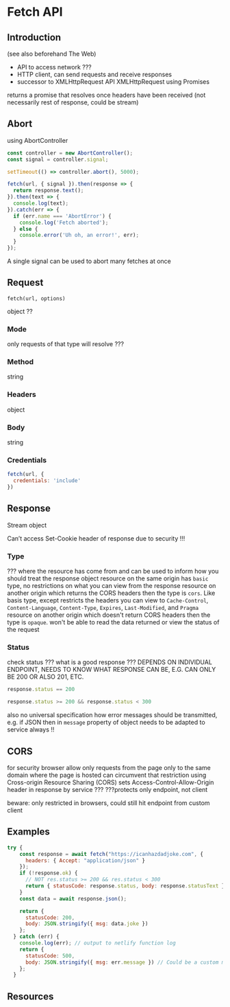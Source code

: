 # Fetch API



## Introduction

(see also beforehand The Web)

<!-- ToDo: Finish -->
<!-- todo: mention that new promise API compared to old XMLHttpRequest-->

- API to access network ???
- HTTP client, can send requests and receive responses
- successor to XMLHttpRequest API
XMLHttpRequest using Promises


returns a promise that resolves once headers have been received (not necessarily rest of response, could be stream)


## Abort

using AbortController

```javascript
const controller = new AbortController();
const signal = controller.signal;

setTimeout(() => controller.abort(), 5000);

fetch(url, { signal }).then(response => {
  return response.text();
}).then(text => {
  console.log(text);
}).catch(err => {
  if (err.name === 'AbortError') {
    console.log('Fetch aborted');
  } else {
    console.error('Uh oh, an error!', err);
  }
});
```

A single signal can be used to abort many fetches at once



## Request

`fetch(url, options)`

object ??

### Mode

only requests of that type will resolve ???

### Method

string

### Headers

object

### Body

string

### Credentials

```javascript
fetch(url, {
  credentials: 'include'
})
```



## Response

Stream object

Can’t access Set-Cookie header of response due to security !!!

### Type

???
where the resource has come from and can be used to inform how you should treat the response object
resource on the same origin has `basic` type, no restrictions on what you can view from the response
resource on another origin which returns the CORS headers then the type is `cors`. Like basis type, except restricts the headers you can view to `Cache-Control`, `Content-Language`, `Content-Type`, `Expires`, `Last-Modified`, and `Pragma`
resource on another origin which doesn't return CORS headers then the type is `opaque`. won't be able to read the data returned or view the status of the request

### Status

check status
??? what is a good response ???
DEPENDS ON INDIVIDUAL ENDPOINT, NEEDS TO KNOW WHAT RESPONSE CAN BE, E.G. CAN ONLY BE 200 OR ALSO 201, ETC.

```javascript
response.status == 200
```

```javascript
response.status >= 200 && response.status < 300
```

also no universal specification how error messages should be transmitted, e.g. if JSON then in `message` property of object
needs to be adapted to service always !!



## CORS

for security browser allow only requests from the page only to the same domain where the page is hosted
can circumvent that restriction using Cross-origin Resource Sharing (CORS)
sets Access-Control-Allow-Origin header in response by service ???
???protects only endpoint, not client

beware: only restricted in browsers, could still hit endpoint from custom client



## Examples

```javascript
try {
    const response = await fetch("https://icanhazdadjoke.com", {
      headers: { Accept: "application/json" }
    });
    if (!response.ok) {
      // NOT res.status >= 200 && res.status < 300
      return { statusCode: response.status, body: response.statusText };
    }
    const data = await response.json();

    return {
      statusCode: 200,
      body: JSON.stringify({ msg: data.joke })
    };
  } catch (err) {
    console.log(err); // output to netlify function log
    return {
      statusCode: 500,
      body: JSON.stringify({ msg: err.message }) // Could be a custom message or object i.e. JSON.stringify(err)
    };
  }
```



## Resources